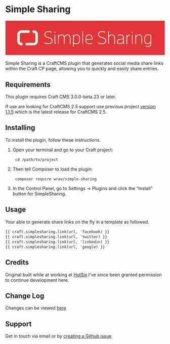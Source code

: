 # Simple Sharing

![Simple Sharing](resources/img/plugin-logo.png)

Simple Sharing is a CraftCMS plugin that generates social media share links within 
the Craft CP page, allowing you to quickly and easily share entries.

## Requirements

This plugin requires Craft CMS 3.0.0-beta.23 or later.

If use are looking for CraftCMS 2.5 support use previous project [version 1.1.5](https://github.com/hut6/SimpleSharing/tree/1.1.5) 
which is the latest release for CraftCMS 2.5.

## Installing

To install the plugin, follow these instructions.

1. Open your terminal and go to your Craft project:

        cd /path/to/project

2. Then tell Composer to load the plugin:

        composer require wrav/simple-sharing

3. In the Control Panel, go to Settings → Plugins and click the “Install” button for SimpleSharing.

## Usage

Your able to generate share links on the fly in a template as followed.

```twig
{{ craft.simplesharing.link(url, 'facebook) }}
{{ craft.simplesharing.link(url, 'twitter) }}
{{ craft.simplesharing.link(url, 'linkedin) }}
{{ craft.simplesharing.link(url, 'google) }}
```

## Credits

Original built while at working at [HutSix](https://hutsix.com.au/) I've since been granted permission to continue development here.

## Change Log

Changes can be viewed [here](https://github.com/wrav/simple-sharing/blob/master/CHANGELOG.md)

## Support

Get in touch via email or by [creating a Github issue](/wrav/simple-sharing/issues)